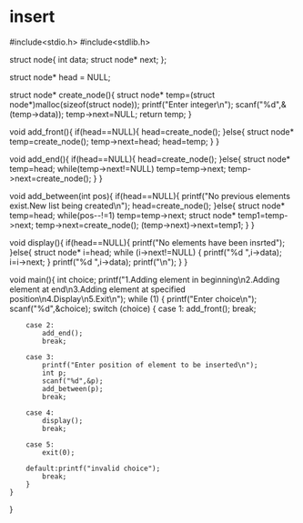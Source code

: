 # insert
#include<stdio.h>
#include<stdlib.h>

struct node{
    int data;
    struct node* next;
};

struct node* head = NULL;

struct node* create_node(){
    struct node* temp=(struct node*)malloc(sizeof(struct node));
    printf("Enter integer\n");
    scanf("%d",&(temp->data));
    temp->next=NULL;
    return temp;
}

void add_front(){
    if(head==NULL){
        head=create_node();
    }else{
        struct node* temp=create_node();
        temp->next=head;
        head=temp;
    }
}

void add_end(){
    if(head==NULL){
        head=create_node();
    }else{
        struct node* temp=head;
        while(temp->next!=NULL)
        temp=temp->next;
        temp->next=create_node();
    }
}

void add_between(int pos){
    if(head==NULL){
        printf("No previous elements exist.New list being created\n");
        head=create_node();
    }else{
        struct node* temp=head;
        while(pos--!=1)
        temp=temp->next;
        struct node* temp1=temp->next;
        temp->next=create_node();
        (temp->next)->next=temp1;
    }
}

void display(){
    if(head==NULL){
        printf("No elements have been insrted");
    }else{
    struct node* i=head;
    while (i->next!=NULL)
    {
        printf("%d  ",i->data);
        i=i->next;
    }
    printf("%d  ",i->data);
    printf("\n");
    }
}

void main(){
    int choice;
    printf("1.Adding element in beginning\n2.Adding element at end\n3.Adding element at specified position\n4.Display\n5.Exit\n");
    while (1)
    {
        printf("Enter choice\n");
        scanf("%d",&choice);
        switch (choice)
        {
        case 1:
            add_front();
            break;
        
        case 2:
            add_end();
            break;

        case 3:
            printf("Enter position of element to be inserted\n");
            int p;
            scanf("%d",&p);
            add_between(p);
            break;
        
        case 4: 
            display();
            break;

        case 5:
            exit(0);
        
        default:printf("invalid choice");
            break;
        }
    }
    
    
}
